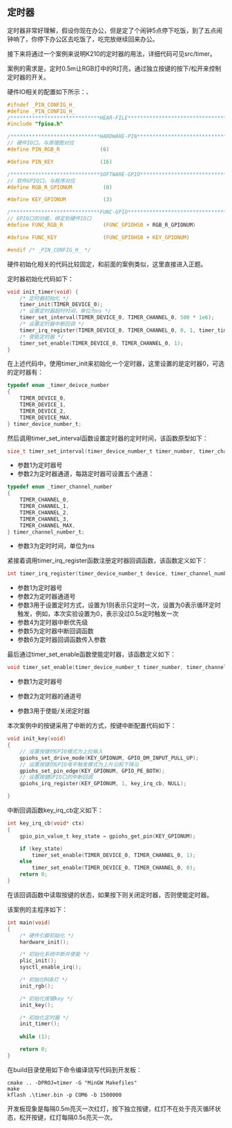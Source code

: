 ## 定时器

定时器非常好理解，假设你现在办公，但是定了个闹钟5点停下吃饭，到了五点闹钟响了，你停下办公区去吃饭了，吃完放继续回来办公。

接下来将通过一个案例来说明K210的定时器的用法，详细代码可见src/timer。

案例的需求是，定时0.5m让RGB灯中的R灯亮，通过独立按键的按下/松开来控制定时器的开关。

硬件IO相关的配置如下所示：、

```c
#ifndef _PIN_CONFIG_H_
#define _PIN_CONFIG_H_
/*****************************HEAR-FILE************************************/
#include "fpioa.h"

/*****************************HARDWARE-PIN*********************************/
// 硬件IO口，与原理图对应
#define PIN_RGB_R             (6)

#define PIN_KEY               (16)

/*****************************SOFTWARE-GPIO********************************/
// 软件GPIO口，与程序对应
#define RGB_R_GPIONUM          (0)

#define KEY_GPIONUM            (3)

/*****************************FUNC-GPIO************************************/
// GPIO口的功能，绑定到硬件IO口
#define FUNC_RGB_R             (FUNC_GPIOHS0 + RGB_R_GPIONUM)

#define FUNC_KEY               (FUNC_GPIOHS0 + KEY_GPIONUM)

#endif /* _PIN_CONFIG_H_ */
```

硬件初始化相关的代码比较固定，和前面的案例类似，这里直接进入正题。

定时器初始化代码如下：

```c
void init_timer(void) {
    /* 定时器初始化 */
    timer_init(TIMER_DEVICE_0);
    /* 设置定时器超时时间，单位为ns */
    timer_set_interval(TIMER_DEVICE_0, TIMER_CHANNEL_0, 500 * 1e6);
    /* 设置定时器中断回调 */
    timer_irq_register(TIMER_DEVICE_0, TIMER_CHANNEL_0, 0, 1, timer_timeout_cb, &g_count);
    /* 使能定时器 */
    timer_set_enable(TIMER_DEVICE_0, TIMER_CHANNEL_0, 1);
}
```

在上述代码中，使用timer_init来初始化一个定时器，这里设置的是定时器0，可选的定时器有：

```c
typedef enum _timer_deivce_number
{
    TIMER_DEVICE_0,
    TIMER_DEVICE_1,
    TIMER_DEVICE_2,
    TIMER_DEVICE_MAX,
} timer_device_number_t;
```

然后调用timer_set_interval函数设置定时器的定时时间，该函数原型如下：

```c
size_t timer_set_interval(timer_device_number_t timer_number, timer_channel_number_t channel, size_t nanoseconds)
```

* 参数1为定时器号
* 参数2为定时器通道，每路定时器可设置五个通道：

 ```c
 typedef enum _timer_channel_number
 {
     TIMER_CHANNEL_0,
     TIMER_CHANNEL_1,
     TIMER_CHANNEL_2,
     TIMER_CHANNEL_3,
     TIMER_CHANNEL_MAX,
 } timer_channel_number_t;
 ```

* 参数3为定时时间，单位为ns

紧接着调用timer_irq_register函数注册定时器回调函数，该函数定义如下：

```c
int timer_irq_register(timer_device_number_t device, timer_channel_number_t channel, int is_single_shot, uint32_t priority, timer_callback_t callback, void *ctx)
```

* 参数1为定时器号
* 参数2为定时器通道号
* 参数3用于设置定时方式，设置为1则表示只定时一次，设置为0表示循环定时触发，例如，本次实验设置为0，表示没过0.5s定时触发一次
* 参数4为定时器中断优先级
* 参数5为定时器中断回调函数
* 参数6为定时器回调函数传入参数

最后通过timer_set_enable函数使能定时器，该函数定义如下：

```c
void timer_set_enable(timer_device_number_t timer_number, timer_channel_number_t channel, uint32_t enable)
```

* 参数1为定时器号

* 参数2为定时器的通道号

* 参数3用于使能/关闭定时器

本次案例中的按键采用了中断的方式，按键中断配置代码如下：

```c
void init_key(void)
{
    // 设置按键的GPIO模式为上拉输入
    gpiohs_set_drive_mode(KEY_GPIONUM, GPIO_DM_INPUT_PULL_UP);
    // 设置按键的GPIO电平触发模式为上升沿和下降沿
    gpiohs_set_pin_edge(KEY_GPIONUM, GPIO_PE_BOTH);
    // 设置按键GPIO口的中断回调
    gpiohs_irq_register(KEY_GPIONUM, 1, key_irq_cb, NULL);

}
```

中断回调函数key_irq_cb定义如下：

```c
int key_irq_cb(void* ctx)
{
    gpio_pin_value_t key_state = gpiohs_get_pin(KEY_GPIONUM);

    if (key_state)
        timer_set_enable(TIMER_DEVICE_0, TIMER_CHANNEL_0, 1);
    else
        timer_set_enable(TIMER_DEVICE_0, TIMER_CHANNEL_0, 0);
    return 0;
}
```

在该回调函数中读取按键的状态，如果按下则关闭定时器，否则使能定时器。

该案例的主程序如下：

```c
int main(void)
{
    /* 硬件引脚初始化 */
    hardware_init();

    /* 初始化系统中断并使能 */
    plic_init();
    sysctl_enable_irq();

    /* 初始化RGB灯 */
    init_rgb();

    /* 初始化按键key */
    init_key();

    /* 初始化定时器 */
    init_timer();
    
    while (1);

    return 0;
}
```

在build目录使用如下命令编译烧写代码到开发板：

```
cmake .. -DPROJ=timer -G "MinGW Makefiles"
make
kflash .\timer.bin -p COM6 -b 1500000
```

开发板现象是每隔0.5m亮灭一次红灯，按下独立按键，红灯不在处于亮灭循环状态，松开按键，红灯每隔0.5s亮灭一次。
